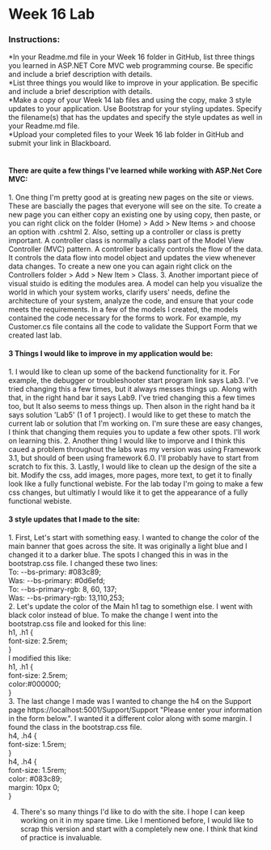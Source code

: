 <h1>Week 16 Lab</h1>
<h3>Instructions:</h3>
*In your Readme.md file in your Week 16 folder in GitHub, list three things you learned in ASP.NET Core MVC web programming course. Be specific and include a brief description with details.<br>
*List three things you would like to improve in your application. Be specific and include a brief description with details.<br>
*Make a copy of your Week 14 lab files and using the copy, make 3 style updates to your application. Use Bootstrap for your styling updates. Specify the filename(s) that has the updates and specify the style updates as well in your Readme.md file.<br>
*Upload your completed files to your Week 16 lab folder in GitHub and submit your link in Blackboard.<br><br>

<h4>There are quite a few things I've learned while working with ASP.Net Core MVC:</h4>
1. One thing I'm pretty good at is greating new pages on the site or views.  These are bascially the pages that everyone will see on the site. To create a new page you   can either copy an existing one by using copy, then paste, or you can right click on the folder (Home) > Add > New Items > and choose an option with .cshtml
2. Also, setting up a controller or class is pretty important.  A controller class is normally a class part of the Model View Controller (MVC) pattern. A controller     basically controls the flow of the data. It controls the data flow into model object and updates the view whenever data changes.  To create a new one you can again     right click on the Controllers folder > Add > New Item > Class. 
3. Another important piece of visual stuido is editing the modules area.  A model can help you visualize the world in which your system works, clarify users' needs,     define the architecture of your system, analyze the code, and ensure that your code meets the requirements.  In a few of the models I created, the models contained     the code necessary for the forms to work.  For example, my Customer.cs file contains all the code to validate the Support Form that we created last lab.

<h4>3 Things I would like to improve in my application would be:</h4>
1. I would like to clean up some of the backend functionality for it.  For example, the debugger or troubleshooter start program link says Lab3.  I've tried changing this a few times, but it always messes things up.  Along with that, in the right hand bar it says Lab9.  I've tried changing this a few times too, but It also seems to mess things up.  Then alson in the right hand ba it says solution 'Lab5' (1 of 1 project).  I would like to get these to match the current lab or solution that I'm working on.  I'm sure these are easy changes, I think that changing them requies you to update a few other spots.  I'll work on learning this.
2. Another thing I would like to imporve and I think this caued a problem throughout the labs was my version was using Framework 3.1, but should of been using framework 6.0.  I'll probably have to start from scratch to fix this.
3. Lastly, I would like to clean up the design of the site a bit.  Modify the css, add images, more pages, more text, to get it to finally look like a fully functional webiste.  For the lab today I'm going to make a few css changes, but ultimatly I would like it to get the appearance of a fully functional webiste.
<br>
<h4>3 style updates that I made to the site:</h4>
1. First, Let's start with something easy.  I wanted to change the color of the main banner that goes across the site.  It was originally a light blue and I changed it to a darker blue.  The spots I changed this in was in the bootstrap.css file.  I changed these two lines:<br>
 To:    --bs-primary: #083c89;<br>
 Was:   --bs-primary: #0d6efd;<br>
 To:    --bs-primary-rgb: 8, 60, 137;<br>
 Was:   --bs-primary-rgb: 13,110,253;<br>
2. Let's update the color of the Main h1 tag to somethign else.  I went with black color instead of blue.  To make the change I went into the bootstrap.css file and  looked for this line:<br>
   h1, .h1 {<br>
     font-size: 2.5rem;<br>
   }<br>
   I modified this like:<br>
     h1, .h1 {<br>
     font-size: 2.5rem;<br>
     color:#000000;<br>
   }<br>
3. The last change I made was I wanted to change the h4 on the Support page https://localhost:5001/Support/Support  "Please enter your information in the form below.".  I wanted it a different color along with some margin.  I found the class in the bootstrap.css file.<br>
     h4, .h4 {<br>
        font-size: 1.5rem;<br>
    }<br>
    h4, .h4 {<br>
        font-size: 1.5rem;<br>
        color: #083c89;<br>
        margin: 10px 0;<br>
    }<br>
    
4.  There's so many things I'd like to do with the site.  I hope I can keep working on it in my spare time.  Like I mentioned before, I would like to scrap this version and start with a completely new one.  I think that kind of practice is invaluable.


